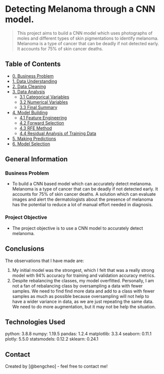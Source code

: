 # Detecting Melanoma through a CNN model.
> This project aims to build a CNN model which uses photographs of moles and different types of skin pigmentations to identify melanoma. Melanoma is a type of cancer that can be deadly if not detected early. It accounts for 75% of skin cancer deaths.


## Table of Contents
* [0. Business Problem](#0-business-problem)
* [1. Data Understanding](#1-data-understanding)
* [2. Data Cleaning](#2-data-cleaning)
* [3. Data Analysis](#3-data-analysis)
    * [3.1 Categorical Variables](#31-categorical-variables)
    * [3.2 Numerical Variables](#32-numerical-variables)
    * [3.3 Final Summary](#33-final-summary)
* [4. Model Building](#4-model-building)
    * [4.1 Feature Engineering](#41-feature-engineering)
    * [4.2 Forward Selection](#42-forward-selection)
    * [4.3 RFE Method](#43-rfe-method)
    * [4.4 Residual Analysis of Training Data](#44-residual-analsis-of-training-data)
* [5. Making Predictions](#5-making-predictions)
* [6. Model Selection](#6-model-selection)

## General Information
### Business Problem
-  To build a CNN based model which can accurately detect melanoma. Melanoma is a type of cancer that can be deadly if not detected early. It accounts for 75% of skin cancer deaths. A solution which can evaluate images and alert the dermatologists about the presence of melanoma has the potential to reduce a lot of manual effort needed in diagnosis.
### Project Objective
- The project objective is to use a CNN model to accurately detect melanoma.

## Conclusions
The observations that I have made are:
1. My initial model was the strongest, which I felt that was a really strong model with 94% accuracy for training and validation accuracy metrics.
2. Despite rebalancing the classes, my model overfitted. Personally, I am not a fan of rebalancing class by oversampling a data with fewer samples.
We need to find find more data and add to a class with fewer samples as much as possible because oversampling will not help to have a wider variance in data, as we are just repeating the same data.
We need to do more augmentation, but it may not be help the situation. 

## Technologies Used
python:  3.8.8
numpy:  1.19.5
pandas:  1.2.4
matplotlib:  3.3.4
seaborn:  0.11.1
plotly:  5.5.0
statsmodels:  0.12.2
sklearn:  0.24.1

## Contact
Created by [@bengcheo] - feel free to contact me!